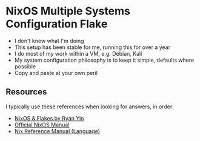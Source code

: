 # NixOS Multiple Systems Configuration Flake

- I don't know what I'm doing
- This setup has been stable for me, running this for over a year
- I do most of my work within a VM, e.g. Debian, Kali
- My system configuration philosophy is to keep it simple, defaults where possible
- Copy and paste at your own peril

## Resources

I typically use these references when looking for answers, in order:

- [NixOS & Flakes by Ryan Yin](https://nixos-and-flakes.thiscute.world/)
- [Official NixOS Manual](https://nixos.org/manual/nixos/stable/)
- [Nix Reference Manual (Language)](https://nix.dev/manual/nix/2.26/language/)